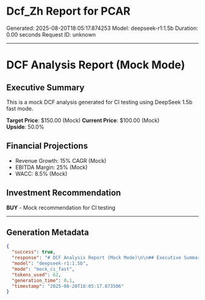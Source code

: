 # Dcf_Zh Report for PCAR

Generated: 2025-08-20T18:05:17.874253
Model: deepseek-r1:1.5b
Duration: 0.00 seconds
Request ID: unknown

---

# DCF Analysis Report (Mock Mode)

## Executive Summary
This is a mock DCF analysis generated for CI testing using DeepSeek 1.5b fast mode.

**Target Price**: $150.00 (Mock)
**Current Price**: $100.00 (Mock)  
**Upside**: 50.0%

## Financial Projections
- Revenue Growth: 15% CAGR (Mock)
- EBITDA Margin: 25% (Mock)
- WACC: 8.5% (Mock)

## Investment Recommendation
**BUY** - Mock recommendation for CI testing

---

## Generation Metadata
```json
{
  "success": true,
  "response": "# DCF Analysis Report (Mock Mode)\n\n## Executive Summary\nThis is a mock DCF analysis generated for CI testing using DeepSeek 1.5b fast mode.\n\n**Target Price**: $150.00 (Mock)\n**Current Price**: $100.00 (Mock)  \n**Upside**: 50.0%\n\n## Financial Projections\n- Revenue Growth: 15% CAGR (Mock)\n- EBITDA Margin: 25% (Mock)\n- WACC: 8.5% (Mock)\n\n## Investment Recommendation\n**BUY** - Mock recommendation for CI testing",
  "model": "deepseek-r1:1.5b",
  "mode": "mock_ci_fast",
  "tokens_used": 62,
  "generation_time": 0.1,
  "timestamp": "2025-08-20T18:05:17.873506"
}
```
